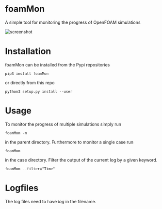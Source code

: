 # foamMon

A simple tool for monitoring the progress of OpenFOAM simulations

![screenshot](https://github.com/greole/foamMon/blob/master/.assets/screen.png)

# Installation

foamMon can be installed from the Pypi repositories

    pip3 install foamMon

or directly from this repo

    python3 setup.py install --user


# Usage


To monitor the progress of multiple simulations simply run

    foamMon -m

in the parent directory. Furthermore to monitor a single case run

    foamMon

in the case directory. Filter the output of the current log by a given keyword.

    foamMon --filter="Time"

# Logfiles

The log files need to have *log* in the filename.

